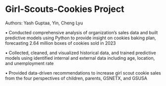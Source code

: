 # Girl-Scouts-Cookies Project
  Authors: Yash Guptaa, Yin, Cheng Lyu 
	
• Conducted comprehensive analysis of organization’s sales data and built predictive models using Python to provide insight on cookies baking plan, forecasting 2.64 million boxes of cookies sold in 2023

• Collected, cleaned, and visualized historical data, and trained predictive models using identified internal and external data including age, location, and unemployment rate

• Provided data-driven recommendations to increase girl scout cookie sales from the four perspectives of children, parents, GSNETX, and GSUSA
